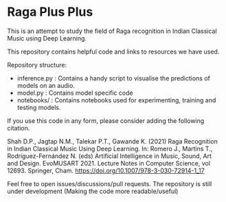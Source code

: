 # Raga Plus Plus 

This is an attempt to study the field of Raga recognition in Indian Classical Music using Deep Learning. 

This repository contains helpful code and links to resources we have used. 

Repository structure: 
* inference.py : Contains a handy script to visualise the predictions of models on an audio. 
* model.py : Contains model specific code
* notebooks/ : Contains notebooks used for experimenting, training and testing models. 


If you use this code in any form, please consider adding the following citation. 

Shah D.P., Jagtap N.M., Talekar P.T., Gawande K. (2021) Raga Recognition in Indian Classical Music Using Deep Learning. In: Romero J., Martins T., Rodríguez-Fernández N. (eds) Artificial Intelligence in Music, Sound, Art and Design. EvoMUSART 2021. Lecture Notes in Computer Science, vol 12693. Springer, Cham. https://doi.org/10.1007/978-3-030-72914-1_17

Feel free to open issues/discussions/pull requests. The repository is still under development (Making the code more readable/useful)